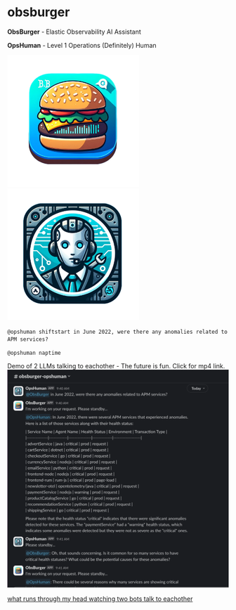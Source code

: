 # obsburger

**ObsBurger** - Elastic Observability AI Assistant 

**OpsHuman** - Level 1 Operations (Definitely) Human

<img src="images/obsburger.png" width="300"> <img src="images/opshuman-nobackground.png" width="300">

`@opshuman shiftstart in June 2022, were there any anomalies related to APM services?`

`@opshuman naptime`

Demo of 2 LLMs talking to eachother - The future is fun. Click for mp4 link.
[![demo recording](images/obsBurger-opsHuman-slack.png 'Running Demo')](images/obsBurger_opsHuman.mp4)

[what runs through my head watching two bots talk to eachother](https://www.youtube.com/watch?v=9jy3WRbcB9k&ab_channel=DocRockwell)
